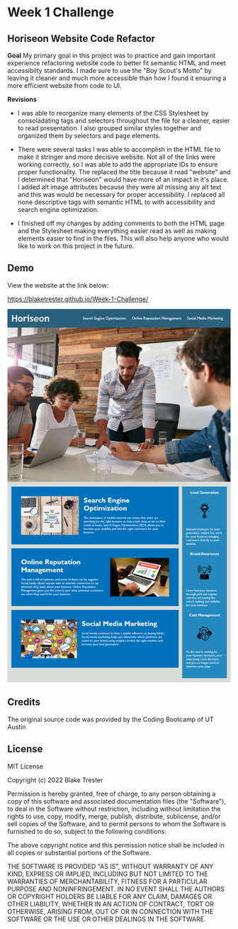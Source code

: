 # Week 1 Challenge 

## Horiseon Website Code Refactor

**Goal**
My primary goal in this project was to practice and gain important experience refactoring website code to better fit semantic HTML and meet accessibilty standards. I made sure to use the "Boy Scout's Motto" by leaving it cleaner and much more accessible than how I found it ensuring a more efficient website from code to UI.

**Revisions**
- I was able to reorganize many elements of the CSS Stylesheet by consoladating tags and selectors throughout the file for a cleaner, easier to read presentation. I also grouped similar styles together and organized them by selectors and page elements. 

- There were several tasks I was able to accomplish in the HTML file to make it stringer and more decisive website. Not all of the links were working correctly, so I was able to add the appropriate IDs to ensure proper functionality. The replaced the title because it read "website" and I determined that "Horiseon" would have more of an impact in it's place. I added alt image attributes because they were all missing any alt text and this was would be necessary for proper accessibility. I replaced all none descriptive tags with semantic HTML to with accessibility and search engine optimization.

- I finished off my changes by adding comments to both the HTML page and the Stylesheet making everything easier read as well as making elements easier to find in the files. This will also help anyone who would like to work on this project in the future.

## Demo
View the website at the link below:

https://blaketrester.github.io/Week-1-Challenge/

<img src="./assets/images/01-html-css-git-homework-demo.png">

## Credits

The original source code was provided by the Coding Bootcamp of UT Austin

## License

MIT License

Copyright (c) 2022 Blake Trester

Permission is hereby granted, free of charge, to any person obtaining a copy
of this software and associated documentation files (the "Software"), to deal
in the Software without restriction, including without limitation the rights
to use, copy, modify, merge, publish, distribute, sublicense, and/or sell
copies of the Software, and to permit persons to whom the Software is
furnished to do so, subject to the following conditions:

The above copyright notice and this permission notice shall be included in all
copies or substantial portions of the Software.

THE SOFTWARE IS PROVIDED "AS IS", WITHOUT WARRANTY OF ANY KIND, EXPRESS OR
IMPLIED, INCLUDING BUT NOT LIMITED TO THE WARRANTIES OF MERCHANTABILITY,
FITNESS FOR A PARTICULAR PURPOSE AND NONINFRINGEMENT. IN NO EVENT SHALL THE
AUTHORS OR COPYRIGHT HOLDERS BE LIABLE FOR ANY CLAIM, DAMAGES OR OTHER
LIABILITY, WHETHER IN AN ACTION OF CONTRACT, TORT OR OTHERWISE, ARISING FROM,
OUT OF OR IN CONNECTION WITH THE SOFTWARE OR THE USE OR OTHER DEALINGS IN THE
SOFTWARE.
